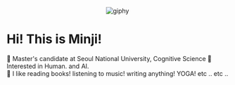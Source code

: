 <div align="center">

![giphy](https://user-images.githubusercontent.com/88447983/188561408-177a0f8f-9855-4bc4-bcb3-9587b7467ac1.gif)
</div>

# Hi! This is Minji!
🧷  Master's candidate at Seoul National University, Cognitive Science
🧷  Interested in Human. and AI.  
🧷  I like reading books! listening to music! writing anything! YOGA! etc .. etc ..  

